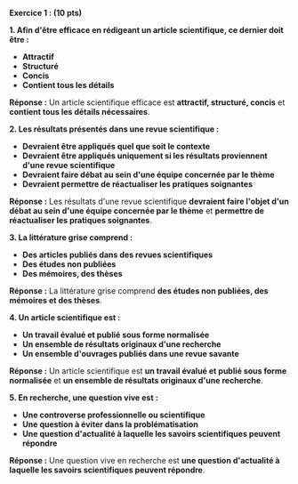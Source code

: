 
**Exercice 1 : (10 pts)**

**1. Afin d'être efficace en rédigeant un article scientifique, ce dernier doit être :**

* **Attractif**
* **Structuré**
* **Concis**
* **Contient tous les détails**
  
**Réponse :** Un article scientifique efficace est **attractif, structuré, concis** et **contient tous les détails nécessaires**.

**2. Les résultats présentés dans une revue scientifique :**

* **Devraient être appliqués quel que soit le contexte**
* **Devraient être appliqués uniquement si les résultats proviennent d'une revue scientifique**
* **Devraient faire débat au sein d'une équipe concernée par le thème**
* **Devraient permettre de réactualiser les pratiques soignantes**

**Réponse :** Les résultats d'une revue scientifique **devraient faire l'objet d'un débat au sein d'une équipe concernée par le thème** et **permettre de réactualiser les pratiques soignantes**.

**3. La littérature grise comprend :**

* **Des articles publiés dans des revues scientifiques**
* **Des études non publiées**
* **Des mémoires, des thèses**

**Réponse :** La littérature grise comprend **des études non publiées, des mémoires et des thèses**.

**4. Un article scientifique est :**

* **Un travail évalué et publié sous forme normalisée**
* **Un ensemble de résultats originaux d'une recherche**
* **Un ensemble d'ouvrages publiés dans une revue savante**

**Réponse :** Un article scientifique est **un travail évalué et publié sous forme normalisée** et **un ensemble de résultats originaux d'une recherche**.

**5. En recherche, une question vive est :**

* **Une controverse professionnelle ou scientifique**
* **Une question à éviter dans la problématisation**
* **Une question d'actualité à laquelle les savoirs scientifiques peuvent répondre**

**Réponse :** Une question vive en recherche est **une question d'actualité à laquelle les savoirs scientifiques peuvent répondre**.

